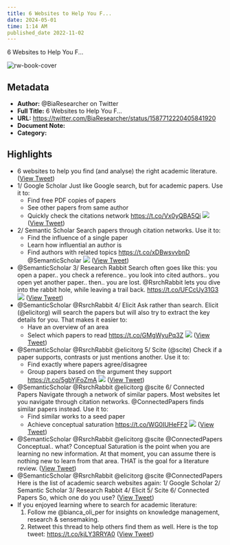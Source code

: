 ```yaml
---
title: 6 Websites to Help You F...
date: 2024-05-01
time: 1:14 AM
published_date 2022-11-02
---
```

6 Websites to Help You F...

![rw-book-cover](https://pbs.twimg.com/profile_images/1681064056512208896/ZcWKgxYK.jpg)

## Metadata
- **Author:** @BiaResearcher on Twitter
- **Full Title:** 6 Websites to Help You F...
- **URL:** https://twitter.com/BiaResearcher/status/1587712220405841920
- **Document Note:** 
- **Category:**

## Highlights
- 6 websites to help you find (and analyse) the right academic literature. ([View Tweet](https://twitter.com/BiaResearcher/status/1587712220405841920))
- 1/ Google Scholar
  Just like Google search, but for academic papers.
  Use it to:
  - Find free PDF copies of papers
  - See other papers from same author
  - Quickly check the citations network
  https://t.co/Vx0yQBA5Qi 
  ![](https://pbs.twimg.com/media/Fgiv2-8XgAESHX5.jpg) ([View Tweet](https://twitter.com/BiaResearcher/status/1587712234003857409))
- 2/ Semantic Scholar 
  Search papers through citation networks.
  Use it to:
  - Find the influence of a single paper
  - Learn how influential an author is
  - Find authors with related topics
  https://t.co/xDBwsvvbnD
  @SemanticScholar 
  ![](https://pbs.twimg.com/media/Fgiv4ZLXkAAXQ-l.jpg) ([View Tweet](https://twitter.com/BiaResearcher/status/1587712257357651968))
- @SemanticScholar 3/ Research Rabbit
  Search often goes like this:
  you open a paper..
  you check a reference..
  you look into cited authors..
  you open yet another paper..
  then..
  you are lost.
  @RsrchRabbit lets you dive into the rabbit hole, while leaving a trail back.
  https://t.co/UFCcUy31G3 
  ![](https://pbs.twimg.com/media/Fgiv6RbWQAMfUxB.jpg) ([View Tweet](https://twitter.com/BiaResearcher/status/1587712290270371840))
- @SemanticScholar @RsrchRabbit 4/ Elicit
  Ask rather than search.
  Elicit (@elicitorg) will search the papers but will also try to extract the key details for you.
  That makes it easier to:
  - Have an overview of an area
  - Select which papers to read
  https://t.co/GMgWyuPq3Z 
  ![](https://pbs.twimg.com/media/Fgiv7ksX0AA-UON.jpg) ([View Tweet](https://twitter.com/BiaResearcher/status/1587712312009523202))
- @SemanticScholar @RsrchRabbit @elicitorg 5/ Scite (@scite)
  Check if a paper supports, contrasts or just mentions another.
  Use it to:
  - Find exactly where papers agree/disagree
  - Group papers based on the argument they support
  https://t.co/5gbYjFoZmA 
  ![](https://pbs.twimg.com/media/Fgiv88QXwAADigT.jpg) ([View Tweet](https://twitter.com/BiaResearcher/status/1587712336206372864))
- @SemanticScholar @RsrchRabbit @elicitorg @scite 6/ Connected Papers
  Navigate through a network of similar papers.
  Most websites let you navigate through citation networks. @ConnectedPapers finds similar papers instead.
  Use it to:
  - Find similar works to a seed paper
  - Achieve conceptual saturation
  https://t.co/WG0IUHeFF2 
  ![](https://pbs.twimg.com/media/Fgiv-dZXwAAgsBG.jpg) ([View Tweet](https://twitter.com/BiaResearcher/status/1587712361581973505))
- @SemanticScholar @RsrchRabbit @elicitorg @scite @ConnectedPapers Conceptual.. what?
  Conceptual Saturation is the point when you are learning no new information.
  At that moment, you can assume there is nothing new to learn from that area.
  THAT is the goal for a literature review. ([View Tweet](https://twitter.com/BiaResearcher/status/1587712365101023232))
- @SemanticScholar @RsrchRabbit @elicitorg @scite @ConnectedPapers Here is the list of academic search websites again:
  1/ Google Scholar
  2/ Semantic Scholar
  3/ Research Rabbit
  4/ Elicit
  5/ Scite
  6/ Connected Papers
  So, which one do you use? ([View Tweet](https://twitter.com/BiaResearcher/status/1587712367223242752))
- If you enjoyed learning where to search for academic literature:
  1. Follow me @bianca_oli_per for insights on knowledge management, research & sensemaking.
  2. Retweet this thread to help others find them as well.
  Here is the top tweet:
  https://t.co/kjLY3RRYA0 ([View Tweet](https://twitter.com/BiaResearcher/status/1587712652167503872))
